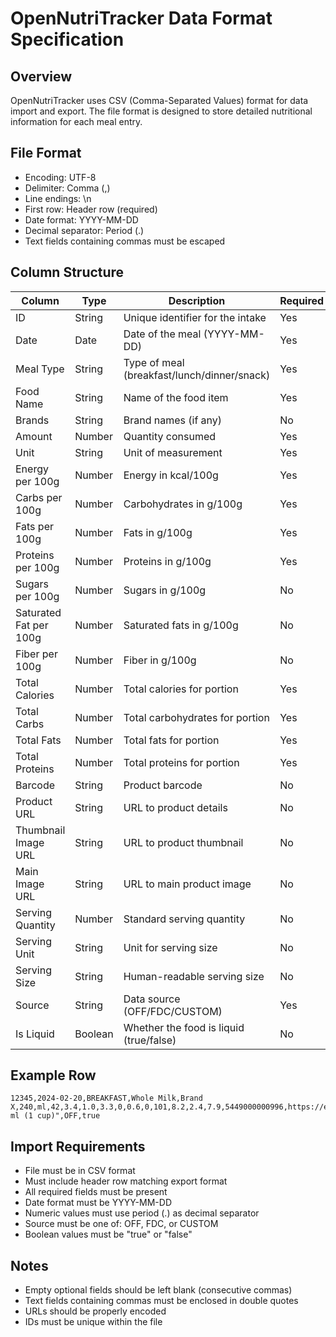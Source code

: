 # OpenNutriTracker Data Format Specification

## Overview
OpenNutriTracker uses CSV (Comma-Separated Values) format for data import and export. The file format is designed to store detailed nutritional information for each meal entry.

## File Format
- Encoding: UTF-8
- Delimiter: Comma (,)
- Line endings: \n
- First row: Header row (required)
- Date format: YYYY-MM-DD
- Decimal separator: Period (.)
- Text fields containing commas must be escaped

## Column Structure
| Column                 | Type    | Description                                 | Required |
| ---------------------- | ------- | ------------------------------------------- | -------- |
| ID                     | String  | Unique identifier for the intake            | Yes      |
| Date                   | Date    | Date of the meal (YYYY-MM-DD)               | Yes      |
| Meal Type              | String  | Type of meal (breakfast/lunch/dinner/snack) | Yes      |
| Food Name              | String  | Name of the food item                       | Yes      |
| Brands                 | String  | Brand names (if any)                        | No       |
| Amount                 | Number  | Quantity consumed                           | Yes      |
| Unit                   | String  | Unit of measurement                         | Yes      |
| Energy per 100g        | Number  | Energy in kcal/100g                         | Yes      |
| Carbs per 100g         | Number  | Carbohydrates in g/100g                     | Yes      |
| Fats per 100g          | Number  | Fats in g/100g                              | Yes      |
| Proteins per 100g      | Number  | Proteins in g/100g                          | Yes      |
| Sugars per 100g        | Number  | Sugars in g/100g                            | No       |
| Saturated Fat per 100g | Number  | Saturated fats in g/100g                    | No       |
| Fiber per 100g         | Number  | Fiber in g/100g                             | No       |
| Total Calories         | Number  | Total calories for portion                  | Yes      |
| Total Carbs            | Number  | Total carbohydrates for portion             | Yes      |
| Total Fats             | Number  | Total fats for portion                      | Yes      |
| Total Proteins         | Number  | Total proteins for portion                  | Yes      |
| Barcode                | String  | Product barcode                             | No       |
| Product URL            | String  | URL to product details                      | No       |
| Thumbnail Image URL    | String  | URL to product thumbnail                    | No       |
| Main Image URL         | String  | URL to main product image                   | No       |
| Serving Quantity       | Number  | Standard serving quantity                   | No       |
| Serving Unit           | String  | Unit for serving size                       | No       |
| Serving Size           | String  | Human-readable serving size                 | No       |
| Source                 | String  | Data source (OFF/FDC/CUSTOM)                | Yes      |
| Is Liquid              | Boolean | Whether the food is liquid (true/false)     | No       |

## Example Row
```csv
12345,2024-02-20,BREAKFAST,Whole Milk,Brand X,240,ml,42,3.4,1.0,3.3,0,0.6,0,101,8.2,2.4,7.9,5449000000996,https://example.com,https://example.com/thumb.jpg,https://example.com/main.jpg,240,ml,"240 ml (1 cup)",OFF,true
```

## Import Requirements
- File must be in CSV format
- Must include header row matching export format
- All required fields must be present
- Date format must be YYYY-MM-DD
- Numeric values must use period (.) as decimal separator
- Source must be one of: OFF, FDC, or CUSTOM
- Boolean values must be "true" or "false"

## Notes
- Empty optional fields should be left blank (consecutive commas)
- Text fields containing commas must be enclosed in double quotes
- URLs should be properly encoded
- IDs must be unique within the file
